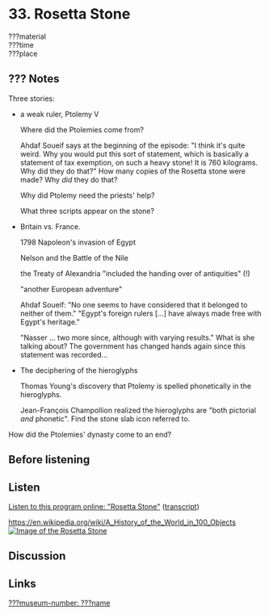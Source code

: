 # 33. Rosetta Stone

???material  
???time  
???place


## ??? Notes

Three stories:

*   a weak ruler, Ptolemy V

    Where did the Ptolemies come from?

    Ahdaf Soueif says at the beginning of the episode: "I think it's
    quite weird. Why you would put this sort of statement, which is
    basically a statement of tax exemption, on such a heavy stone! It is
    760 kilograms. Why did they do that?" How many copies of the Rosetta
    stone were made? Why *did* they do that?

    Why did Ptolemy need the priests' help?

    What three scripts appear on the stone?


*   Britain vs. France.

    1798 Napoleon's invasion of Egypt

    Nelson and the Battle of the Nile

    the Treaty of Alexandria "included the handing over of antiquities" (!)

    "another European adventure"

    Ahdaf Soueif: "No one seems to have considered that it belonged to
    neither of them." "Egypt's foreign rulers [...] have always made
    free with Egypt's heritage."

    "Nasser ... two more since, although with varying results." What is
    she talking about? The government has changed hands again since this
    statement was recorded...

*   The deciphering of the hieroglyphs

    Thomas Young's discovery that Ptolemy is spelled phonetically in the
    hieroglyphs.

    Jean-François Champollion realized the hieroglyphs are "both
    pictorial *and* phonetic". Find the stone slab icon referred to.

How did the Ptolemies' dynasty come to an end?


## Before listening


## Listen

[Listen to this program online:
"Rosetta Stone"](http://www.bbc.co.uk/ahistoryoftheworld/objects/awwjbIoORUaQXm9LmiTz8A)
([transcript](http://www.bbc.co.uk/ahistoryoftheworld/about/transcripts/episode33/))

https://en.wikipedia.org/wiki/A_History_of_the_World_in_100_Objects
[![Image of the Rosetta Stone](https://upload.wikimedia.org/wikipedia/commons/thumb/2/23/Rosetta_Stone.JPG/410px-Rosetta_Stone.JPG)](https://en.wikipedia.org/wiki/Rosetta_Stone#/media/File:Rosetta_Stone.JPG)


## Discussion


## Links

[???museum-number: ???name](???)
